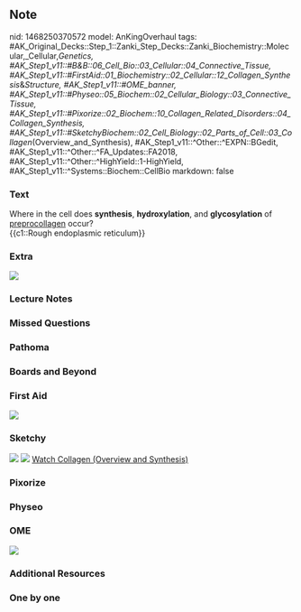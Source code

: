 ## Note
nid: 1468250370572
model: AnKingOverhaul
tags: #AK_Original_Decks::Step_1::Zanki_Step_Decks::Zanki_Biochemistry::Molecular,_Cellular,_Genetics, #AK_Step1_v11::#B&B::06_Cell_Bio::03_Cellular::04_Connective_Tissue, #AK_Step1_v11::#FirstAid::01_Biochemistry::02_Cellular::12_Collagen_Synthesis_&_Structure, #AK_Step1_v11::#OME_banner, #AK_Step1_v11::#Physeo::05_Biochem::02_Cellular_Biology::03_Connective_Tissue, #AK_Step1_v11::#Pixorize::02_Biochem::10_Collagen_Related_Disorders::04_Collagen_Synthesis, #AK_Step1_v11::#SketchyBiochem::02_Cell_Biology::02_Parts_of_Cell::03_Collagen_(Overview_and_Synthesis), #AK_Step1_v11::^Other::^EXPN::BGedit, #AK_Step1_v11::^Other::^FA_Updates::FA2018, #AK_Step1_v11::^Other::^HighYield::1-HighYield, #AK_Step1_v11::^Systems::Biochem::CellBio
markdown: false

### Text
<div>
  <div>
    <div>
      <div>
        Where in the cell does <b>synthesis</b>,
        <b>hydroxylation</b>, and <b>glycosylation</b> of
        <u>preprocollagen</u> occur?
      </div>
      <div>
        {{c1::Rough endoplasmic reticulum}}
      </div>
    </div>
  </div>
</div>

### Extra
<img src="paste-8495445311919.jpg">

### Lecture Notes


### Missed Questions


### Pathoma


### Boards and Beyond


### First Aid
<img src="tmpam0zum.png">

### Sketchy
<img src="Screen%20Shot%202021-01-31%20at%2023.06.14.jpg" class=
"resizer"> <img src=
"Screen%20Shot%202022-01-30%20at%2010.54.28%20AM.png"> <a href=
"https://dashboard.sketchy.com/study/medical/courses/medical-biochemistry/units/medical-biochemistry-cell-biology/videos/medical-biochemistry-cell-biology-parts-of-cell-collagen-overview-and-synthesis?utm_source=anki&utm_medium=partnership&utm_campaign=february_update&utm_content=medical">
Watch Collagen (Overview and Synthesis)</a>

### Pixorize


### Physeo


### OME
<div class="ome-widget">
  <a href="https://onlinemeded.org?ref=anki"><img src=
  "_OME_AnkiFlashcards_General_4.png"></a>
</div>

### Additional Resources


### One by one

